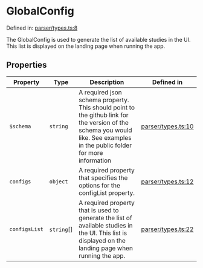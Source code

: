 # GlobalConfig

Defined in: [parser/types.ts:8](https://github.com/revisit-studies/study/blob/31fcae3595a542c4a0975c6994f16db7c44439d4/src/parser/types.ts#L8)

The GlobalConfig is used to generate the list of available studies in the UI.
This list is displayed on the landing page when running the app.

## Properties

| Property | Type | Description | Defined in |
| ------ | ------ | ------ | ------ |
| <a id="$schema"></a> `$schema` | `string` | A required json schema property. This should point to the github link for the version of the schema you would like. See examples in the public folder for more information | [parser/types.ts:10](https://github.com/revisit-studies/study/blob/31fcae3595a542c4a0975c6994f16db7c44439d4/src/parser/types.ts#L10) |
| <a id="configs"></a> `configs` | `object` | A required property that specifies the options for the configList property. | [parser/types.ts:12](https://github.com/revisit-studies/study/blob/31fcae3595a542c4a0975c6994f16db7c44439d4/src/parser/types.ts#L12) |
| <a id="configslist"></a> `configsList` | `string`[] | A required property that is used to generate the list of available studies in the UI. This list is displayed on the landing page when running the app. | [parser/types.ts:22](https://github.com/revisit-studies/study/blob/31fcae3595a542c4a0975c6994f16db7c44439d4/src/parser/types.ts#L22) |
